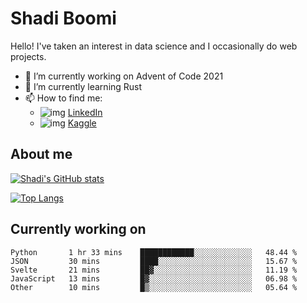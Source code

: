 # Shadi Boomi

Hello! I've taken an interest in data science and I occasionally do web projects.

- 🔭 I’m currently working on Advent of Code 2021
- 🌱 I’m currently learning Rust
- 📫 How to find me: 
  - ![img](https://www.linkedin.com/favicon.ico) [LinkedIn](https://www.linkedin.com/in/shadiboomi/)
  - ![img](https://www.kaggle.com/static/images/favicon.ico) [Kaggle](https://www.kaggle.com/sboomi)

##  About me

[![Shadi's GitHub stats](https://github-readme-stats.vercel.app/api?username=sboomi&show_icons=true&theme=radical)](https://github.com/anuraghazra/github-readme-stats)

[![Top Langs](https://github-readme-stats.vercel.app/api/top-langs/?username=sboomi&layout=compact&theme=default)](https://github.com/anuraghazra/github-readme-stats)

## Currently working on

<!--START_SECTION:waka-->

```text
Python       1 hr 33 mins    ████████████░░░░░░░░░░░░░   48.44 %
JSON         30 mins         ████░░░░░░░░░░░░░░░░░░░░░   15.67 %
Svelte       21 mins         ██▓░░░░░░░░░░░░░░░░░░░░░░   11.19 %
JavaScript   13 mins         █▓░░░░░░░░░░░░░░░░░░░░░░░   06.98 %
Other        10 mins         █▒░░░░░░░░░░░░░░░░░░░░░░░   05.64 %
```

<!--END_SECTION:waka-->
